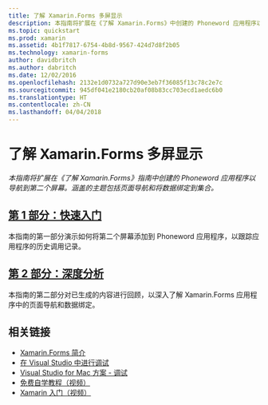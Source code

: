 ```yaml
---
title: 了解 Xamarin.Forms 多屏显示
description: 本指南将扩展在《了解 Xamarin.Forms》中创建的 Phoneword 应用程序以导航到第二个屏幕。 涵盖的主题包括页面导航和将数据绑定到集合。
ms.topic: quickstart
ms.prod: xamarin
ms.assetid: 4b1f7817-6754-4b8d-9567-424d7d8f2b05
ms.technology: xamarin-forms
author: davidbritch
ms.author: dabritch
ms.date: 12/02/2016
ms.openlocfilehash: 2132e1d0732a727d90e3eb7f36085f13c78c2e7c
ms.sourcegitcommit: 945df041e2180cb20af08b83cc703ecd1aedc6b0
ms.translationtype: HT
ms.contentlocale: zh-CN
ms.lasthandoff: 04/04/2018
---
```

# <a name="hello-xamarinforms-multiscreen"></a>了解 Xamarin.Forms 多屏显示

_本指南将扩展在《了解 Xamarin.Forms》指南中创建的 Phoneword 应用程序以导航到第二个屏幕。涵盖的主题包括页面导航和将数据绑定到集合。_

## <a name="part-1-quickstartxamarin-formsget-startedhello-xamarin-forms-multiscreenquickstartmd"></a>[第 1 部分：快速入门](~/xamarin-forms/get-started/hello-xamarin-forms-multiscreen/quickstart.md)

本指南的第一部分演示如何将第二个屏幕添加到 Phoneword 应用程序，以跟踪应用程序的历史调用记录。

## <a name="part-2-deep-divexamarin-formsget-startedhello-xamarin-forms-multiscreendeepdivemd"></a>[第 2 部分：深度分析](~/xamarin-forms/get-started/hello-xamarin-forms-multiscreen/deepdive.md)

本指南的第二部分对已生成的内容进行回顾，以深入了解 Xamarin.Forms 应用程序中的页面导航和数据绑定。


## <a name="related-links"></a>相关链接

- [Xamarin.Forms 简介](~/xamarin-forms/get-started/introduction-to-xamarin-forms.md)
- [在 Visual Studio 中进行调试](http://msdn.microsoft.com/library/k0k771bt%28v=vs.90%29.aspx)
- [Visual Studio for Mac 方案 - 调试](https://developer.xamarin.com/recipes/cross-platform/ide/debugging/)
- [免费自学教程（视频）](https://university.xamarin.com/self-guided)
- [Xamarin 入门（视频）](https://developer.xamarin.com/videos/)
